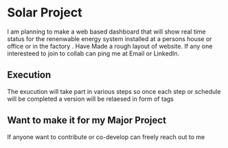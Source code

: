 # Solar Project 

I am planning to make a web based dashboard that will show real time status for the renenwable energy system installed at a persons house or office or in the factory . Have Made a rough layout of website. 
If any one interesteed to join to collab can ping me at Email or LinkedIn.

## Execution
The exucution will take part in various steps so once each step or schedule will be completed a version will be relaesed in form of tags 

## Want to make it for my Major Project 
If anyone want to contribute or co-develop can freely reach out to me 
